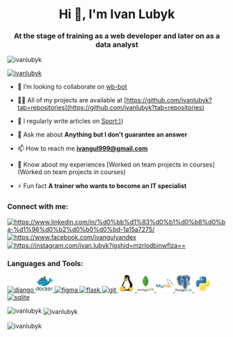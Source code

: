 <h1 align="center">Hi 👋, I'm Ivan Lubyk</h1>
<h3 align="center">At the stage of training as a web developer and later on as a data analyst</h3>

<p align="left"> <img src="https://komarev.com/ghpvc/?username=ivanlubyk&label=Profile%20views&color=0e75b6&style=flat" alt="ivanlubyk" /> </p>

<p align="left"> <a href="https://github.com/ryo-ma/github-profile-trophy"><img src="https://github-profile-trophy.vercel.app/?username=ivanlubyk" alt="ivanlubyk" /></a> </p>

- 👯 I’m looking to collaborate on [wb-bot](https://github.com/ivanlubyk/wb-bot)

- 👨‍💻 All of my projects are available at [https://github.com/ivanlubyk?tab=repositories](https://github.com/ivanlubyk?tab=repositories)

- 📝 I regularly write articles on [Sport:)](Sport:))

- 💬 Ask me about **Anything but I don't guarantee an answer**

- 📫 How to reach me **ivangul999@gmail.com**

- 📄 Know about my experiences [Worked on team projects in courses](Worked on team projects in courses)

- ⚡ Fun fact **A trainer who wants to become an IT specialist**

<h3 align="left">Connect with me:</h3>
<p align="left">
<a href="https://linkedin.com/in/https://www.linkedin.com/in/%d0%bb%d1%83%d0%b1%d0%b8%d0%ba-%d1%96%d0%b2%d0%b0%d0%bd-1a15a7275/" target="blank"><img align="center" src="https://raw.githubusercontent.com/rahuldkjain/github-profile-readme-generator/master/src/images/icons/Social/linked-in-alt.svg" alt="https://www.linkedin.com/in/%d0%bb%d1%83%d0%b1%d0%b8%d0%ba-%d1%96%d0%b2%d0%b0%d0%bd-1a15a7275/" height="30" width="40" /></a>
<a href="https://fb.com/https://www.facebook.com/ivangulyandex" target="blank"><img align="center" src="https://raw.githubusercontent.com/rahuldkjain/github-profile-readme-generator/master/src/images/icons/Social/facebook.svg" alt="https://www.facebook.com/ivangulyandex" height="30" width="40" /></a>
<a href="https://instagram.com/https://instagram.com/ivan.lubyk?igshid=mzrlodbinwflza==" target="blank"><img align="center" src="https://raw.githubusercontent.com/rahuldkjain/github-profile-readme-generator/master/src/images/icons/Social/instagram.svg" alt="https://instagram.com/ivan.lubyk?igshid=mzrlodbinwflza==" height="30" width="40" /></a>
</p>

<h3 align="left">Languages and Tools:</h3>
<p align="left"> <a href="https://www.djangoproject.com/" target="_blank" rel="noreferrer"> <img src="https://cdn.worldvectorlogo.com/logos/django.svg" alt="django" width="40" height="40"/> </a> <a href="https://www.docker.com/" target="_blank" rel="noreferrer"> <img src="https://raw.githubusercontent.com/devicons/devicon/master/icons/docker/docker-original-wordmark.svg" alt="docker" width="40" height="40"/> </a> <a href="https://www.figma.com/" target="_blank" rel="noreferrer"> <img src="https://www.vectorlogo.zone/logos/figma/figma-icon.svg" alt="figma" width="40" height="40"/> </a> <a href="https://flask.palletsprojects.com/" target="_blank" rel="noreferrer"> <img src="https://www.vectorlogo.zone/logos/pocoo_flask/pocoo_flask-icon.svg" alt="flask" width="40" height="40"/> </a> <a href="https://git-scm.com/" target="_blank" rel="noreferrer"> <img src="https://www.vectorlogo.zone/logos/git-scm/git-scm-icon.svg" alt="git" width="40" height="40"/> </a> <a href="https://www.linux.org/" target="_blank" rel="noreferrer"> <img src="https://raw.githubusercontent.com/devicons/devicon/master/icons/linux/linux-original.svg" alt="linux" width="40" height="40"/> </a> <a href="https://www.mongodb.com/" target="_blank" rel="noreferrer"> <img src="https://raw.githubusercontent.com/devicons/devicon/master/icons/mongodb/mongodb-original-wordmark.svg" alt="mongodb" width="40" height="40"/> </a> <a href="https://www.mysql.com/" target="_blank" rel="noreferrer"> <img src="https://raw.githubusercontent.com/devicons/devicon/master/icons/mysql/mysql-original-wordmark.svg" alt="mysql" width="40" height="40"/> </a> <a href="https://www.postgresql.org" target="_blank" rel="noreferrer"> <img src="https://raw.githubusercontent.com/devicons/devicon/master/icons/postgresql/postgresql-original-wordmark.svg" alt="postgresql" width="40" height="40"/> </a> <a href="https://www.python.org" target="_blank" rel="noreferrer"> <img src="https://raw.githubusercontent.com/devicons/devicon/master/icons/python/python-original.svg" alt="python" width="40" height="40"/> </a> <a href="https://www.sqlite.org/" target="_blank" rel="noreferrer"> <img src="https://www.vectorlogo.zone/logos/sqlite/sqlite-icon.svg" alt="sqlite" width="40" height="40"/> </a> </p>

<p><img align="left" src="https://github-readme-stats.vercel.app/api/top-langs?username=ivanlubyk&show_icons=true&locale=en&layout=compact" alt="ivanlubyk" /></p>

<p>&nbsp;<img align="center" src="https://github-readme-stats.vercel.app/api?username=ivanlubyk&show_icons=true&locale=en" alt="ivanlubyk" /></p>

<p><img align="center" src="https://github-readme-streak-stats.herokuapp.com/?user=ivanlubyk&" alt="ivanlubyk" /></p>
